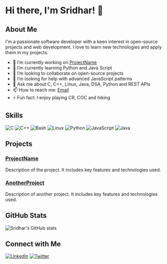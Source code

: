 # Hi there, I'm Sridhar! 👋

## About Me

I'm a passionate software developer with a keen interest in open-source projects and web development. I love to learn new technologies and apply them in my projects.

- 🔭 I’m currently working on [ProjectName](https://github.com/Kalirajm01/slack_bot)
- 🌱 I’m currently learning Python and Java Script
- 👯 I’m looking to collaborate on open-source projects
- 🤔 I’m looking for help with advanced JavaScript patterns
- 💬 Ask me about C, C++, Linux, Java, DSA, Python and REST APIs
- 📫 How to reach me: [Email](mailto:d22z701@psgitech.ac.in)
- ⚡ Fun fact: I enjoy playing CR, COC and hiking

## Skills

![C](https://img.shields.io/badge/-C-A8B9CC?style=flat&logo=C&logoColor=white)
![C++](https://img.shields.io/badge/-C++-00599C?style=flat&logo=C%2B%2B&logoColor=white)
![Bash](https://img.shields.io/badge/-Bash-4EAA25?style=flat&logo=GNU-Bash&logoColor=white)
![Linux](https://img.shields.io/badge/-Linux-FCC624?style=flat&logo=Linux&logoColor=black)
![Python](https://img.shields.io/badge/-Python-3776AB?style=flat&logo=Python&logoColor=white)
![JavaScript](https://img.shields.io/badge/-JavaScript-F7DF1E?style=flat&logo=JavaScript&logoColor=black)
![Java](https://img.shields.io/badge/-Java-007396?style=flat&logo=Java&logoColor=white)

## Projects

### [ProjectName](https://github.com/yourusername/ProjectName)
Description of the project. It includes key features and technologies used.

### [AnotherProject](https://github.com/yourusername/AnotherProject)
Description of another project. It includes key features and technologies used.

## GitHub Stats

![Sridhar's GitHub stats](https://github-readme-stats.vercel.app/api?username=bobby-bash&show_icons=true&theme=radical)

## Connect with Me

[![LinkedIn](https://img.shields.io/badge/-LinkedIn-0A66C2?style=flat&logo=LinkedIn&logoColor=white)](https://www.linkedin.com/in/sridhar-r-/)
[![Twitter](https://img.shields.io/badge/-Twitter-1DA1F2?style=flat&logo=Twitter&logoColor=white)](https://x.com/SridharMedia)



<!--
**bobby-bash/bobby-bash** is a ✨ _special_ ✨ repository because its `README.md` (this file) appears on your GitHub profile.

Here are some ideas to get you started:

- 🔭 I’m currently working on ...
- 🌱 I’m currently learning ...
- 👯 I’m looking to collaborate on ...
- 🤔 I’m looking for help with ...
- 💬 Ask me about ...
- 📫 How to reach me: ...
- 😄 Pronouns: ...
- ⚡ Fun fact: ...
-->
